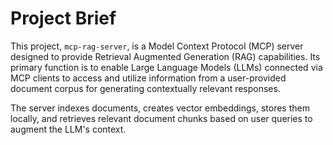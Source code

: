 <!-- Version: 0.2 | Last Updated: 2025-06-04 -->

# Project Brief

This project, `mcp-rag-server`, is a Model Context Protocol (MCP) server designed to provide Retrieval Augmented Generation (RAG) capabilities. Its primary function is to enable Large Language Models (LLMs) connected via MCP clients to access and utilize information from a user-provided document corpus for generating contextually relevant responses.

The server indexes documents, creates vector embeddings, stores them locally, and retrieves relevant document chunks based on user queries to augment the LLM's context.